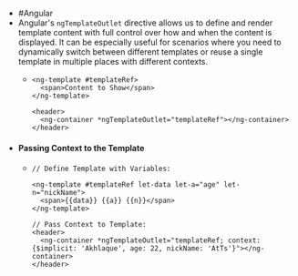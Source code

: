 - #Angular
- Angular's `ngTemplateOutlet` directive allows us to define and render template content with full control over how and when the content is displayed. It can be especially useful for scenarios where you need to dynamically switch between different templates or reuse a single template in multiple places with different contexts.
	- ```htmlmixed
	  <ng-template #templateRef>
	    <span>Content to Show</span>
	  </ng-template>
	  
	  <header>
	    <ng-container *ngTemplateOutlet="templateRef"></ng-container>
	  </header>
	  
	  ```
- #### Passing Context to the Template
	- ```htmlmixed
	  // Define Template with Variables:
	  
	  <ng-template #templateRef let-data let-a="age" let-n="nickName">
	    <span>{{data}} {{a}} {{n}}</span>
	  </ng-template>
	  
	  // Pass Context to Template:
	  <header>
	    <ng-container *ngTemplateOutlet="templateRef; context: {$implicit: 'Akhlaque', age: 22, nickName: 'AtTs'}"></ng-container>
	  </header>
	  
	  ```
